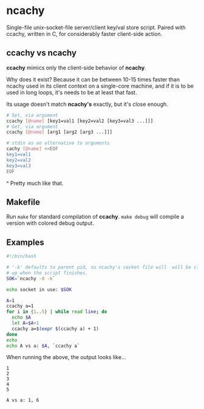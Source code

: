 # ncachy
Single-file unix-socket-file server/client key/val store script.  Paired with ccachy, written in C, for considerably faster client-side action.

## ccachy vs ncachy

**ccachy** mimics only the client-side behavior of **ncachy**.

Why does it exist?  Because it can be between 10-15 times faster than ncachy used in its client context on a single-core machine, and if it is to be used in long loops, it's needs to be at least that fast.

Its usage doesn't match **ncachy's** exactly, but it's close enough.

```bash
# Set, via argument
ccachy [@name] [key1=val1 [key2=val2 [key3=val3 ...]]]
# Get, via argument
ccachy [@name] [arg1 [arg2 [arg3 ...]]]

# stdin as an alternative to arguments
cachy [@name] <<EOF
key1=val1
key2=val2
key3=val3
EOF
```
^ Pretty much like that.

## Makefile

Run `make` for standard compilation of **ccachy**.
`make debug` will compile a version with colored debug output.

## Examples

```bash
#!/bin/bash

# '-k' defaults to parent pid, so ncachy's socket file will  will be cleaned
# up when the script finishes.
SOK=`ncachy -d -k`

echo socket in use: $SOK

A=1
ccachy a=1
for i in {1..5} | while read line; do
  echo $A
  let A=$A+1
  ccachy a=$(expr $(ccachy a) + 1)
done
echo
echo A vs a: $A, `ccachy a`

```

When running the above, the output looks like...
```
1
2
3
4
5

A vs a: 1, 6
```
